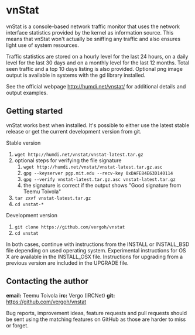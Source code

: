 # vnStat

vnStat is a console-based network traffic monitor that uses the network
interface statistics provided by the kernel as information source. This
means that vnStat won't actually be sniffing any traffic and also ensures
light use of system resources.

Traffic statistics are stored on a hourly level for the last 24 hours, on
a daily level for the last 30 days and on a monthly level for the last 12
months. Total seen traffic and a top 10 days listing is also provided.
Optional png image output is available in systems with the gd library
installed.

See the official webpage http://humdi.net/vnstat/ for additional details
and output examples.

## Getting started

vnStat works best when installed. It's possible to either use the latest
stable release or get the current development version from git.

Stable version
  1. ``wget http://humdi.net/vnstat/vnstat-latest.tar.gz``
  2. optional steps for verifying the file signature
     1. ``wget http://humdi.net/vnstat/vnstat-latest.tar.gz.asc``
     2. ``gpg --keyserver pgp.mit.edu --recv-key 0xDAFE84E63D140114``
     3. ``gpg --verify vnstat-latest.tar.gz.asc vnstat-latest.tar.gz``
     4. the signature is correct if the output shows "Good signature from Teemu Toivola"
  3. ``tar zxvf vnstat-latest.tar.gz``
  4. ``cd vnstat-*``

Development version
  1. ``git clone https://github.com/vergoh/vnstat``
  2. ``cd vnstat``

In both cases, continue with instructions from the INSTALL or INSTALL_BSD file
depending on used operating system. Experimental instructions for OS X are
available in the INSTALL_OSX file. Instructions for upgrading from a previous
version are included in the UPGRADE file.

## Contacting the author

**email:** Teemu Toivola <tst at iki dot fi>
**irc:** Vergo (IRCNet)
**git:** https://github.com/vergoh/vnstat

Bug reports, improvement ideas, feature requests and pull requests should be
sent using the matching features on GitHub as those are harder to miss or
forget.
